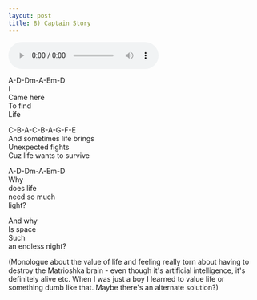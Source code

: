 ```yaml
---
layout: post
title: 8) Captain Story
---
```


<audio controls>
<source src="{{ site.baseurl }}/audio/life-in-space.mp3" type="audio/mpeg">
</audio>

A-D-Dm-A-Em-D  
I  
Came here  
To find  
Life  

C-B-A-C-B-A-G-F-E  
And sometimes life brings  
Unexpected fights  
Cuz life wants to survive  

A-D-Dm-A-Em-D  
Why  
does life  
need so much  
light?  

And why  
Is space  
Such  
an endless night?  

(Monologue about the value of life and feeling really torn about having to destroy the Matrioshka brain - even though it's artificial intelligence, it's definitely alive etc. When I was just a boy I learned to value life or something dumb like that. Maybe there's an alternate solution?)